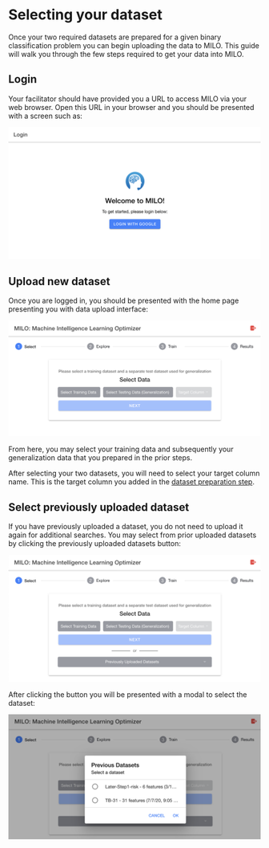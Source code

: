 # Selecting your dataset

Once your two required datasets are prepared for a given binary classification problem you can begin uploading the data to MILO. This guide will walk you through the few steps required to get your data into MILO.

## Login

Your facilitator should have provided you a URL to access MILO via your web browser. Open this URL in your browser and you should be presented with a screen such as:

![Login Screen](./images/login.png)

## Upload new dataset

Once you are logged in, you should be presented with the home page presenting you with data upload interface:

![Home Page](./images/home.png)

From here, you may select your training data and subsequently your generalization data that you prepared in the prior steps.

After selecting your two datasets, you will need to select your target column name. This is the target column you added in the [dataset preparation step](/guide/dataset-preparation.html#defining-the-model-target).

## Select previously uploaded dataset

If you have previously uploaded a dataset, you do not need to upload it again for additional searches. You may select from prior uploaded datasets by clicking the previously uploaded datasets button:

![Previous Dataset](./images/previous-dataset.png)

After clicking the button you will be presented with a modal to select the dataset:

![Previous Dataset Opened](./images/previous-dataset-opened.png)
